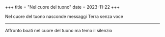 +++
title = "Nel cuore del tuono"
date = 2023-11-22
+++

Nel cuore del tuono
nasconde messaggi
Terra senza voce

---

Affronto boati
nel cuore del tuono
ma temo il silenzio

